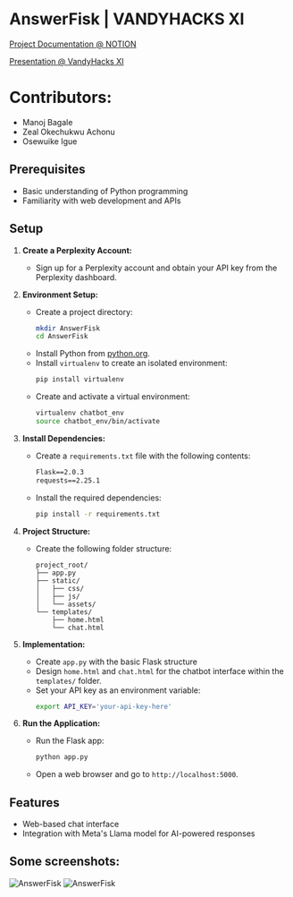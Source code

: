 # AnswerFisk | VANDYHACKS XI

[Project Documentation @ NOTION](https://chill-minute-c07.notion.site/Team-AnswerFisk-VANDYHACKS-XI-Sep-24-5d89d481a1a44395900d0f2023af1634)

[Presentation @ VandyHacks XI](https://www.canva.com/design/DAGSEfc1Fn4/qpJavwEB_dLSZUOodq-Uaw/edit?utm_content=DAGSEfc1Fn4&utm_campaign=designshare&utm_medium=link2&utm_source=sharebutton)

# Contributors:
- Manoj Bagale
- Zeal Okechukwu Achonu
- Osewuike Igue

## Prerequisites
- Basic understanding of Python programming
- Familiarity with web development and APIs

## Setup

1. **Create a Perplexity Account:**
   - Sign up for a Perplexity account and obtain your API key from the Perplexity dashboard.

2. **Environment Setup:**
   - Create a project directory:
     ```bash
     mkdir AnswerFisk
     cd AnswerFisk
     ```
   - Install Python from [python.org](https://www.python.org).
   - Install `virtualenv` to create an isolated environment:
     ```bash
     pip install virtualenv
     ```
   - Create and activate a virtual environment:
     ```bash
     virtualenv chatbot_env
     source chatbot_env/bin/activate
     ```

3. **Install Dependencies:**
   - Create a `requirements.txt` file with the following contents:
     ```txt
     Flask==2.0.3
     requests==2.25.1
     ```
   - Install the required dependencies:
     ```bash
     pip install -r requirements.txt
     ```

4. **Project Structure:**
   - Create the following folder structure:
     ```plaintext
     project_root/
     ├── app.py
     ├── static/
     │   ├── css/
     │   ├── js/
     │   └── assets/
     └── templates/
         ├── home.html
         └── chat.html
     ```

5. **Implementation:**
   - Create `app.py` with the basic Flask structure
   - Design `home.html` and `chat.html` for the chatbot interface within the `templates/` folder.
   - Set your API key as an environment variable:
     ```bash
     export API_KEY='your-api-key-here'
     ```

6. **Run the Application:**
   - Run the Flask app:
     ```bash
     python app.py
     ```
   - Open a web browser and go to `http://localhost:5000`.

## Features
- Web-based chat interface
- Integration with Meta's Llama model for AI-powered responses

## Some screenshots: 
![AnswerFisk](static/assets/Screenshot(144).png "AnswerFisk Logo")
![AnswerFisk](static/assets/Screenshot(146).png "AnswerFisk Logo")

